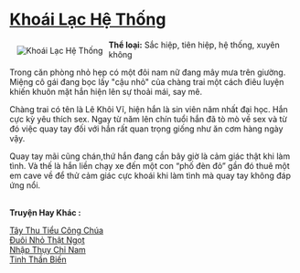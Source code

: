 <a href="https://utruyen.com/khoai-lac-he-thong/16033/" title="Khoái Lạc Hệ Thống"><h1>Khoái Lạc Hệ Thống</h1></a><div style="display:table"><img align="right" style="float: left; padding: 10px;" src="https://utruyen.com/images/story/200x260/khoai-lac-he-thong.jpg" alt="Khoái Lạc Hệ Thống"><b>Thể loại:</b> Sắc hiệp, tiên hiệp, hệ thống, xuyên không<p></p>Trong căn phòng nhỏ hẹp có một đôi nam nữ đang mây mưa trên giường. Miệng cô gái đang bọc lấy "cậu nhỏ" của chàng trai một cách điêu luyện khiến khuôn mặt hắn hiện lên sự thoải mái, say mê.<p></p>Chàng trai có tên là Lê Khôi Vĩ, hiện hắn là sin viên năm nhất đại học. Hắn cực kỳ yêu thích sex. Ngay từ năm lên chín tuổi hắn đã tò mò về sex và từ đó việc quay tay đối với hắn rất quan trọng giống như ăn cơm hàng ngày vậy.<p></p>Quay tay mãi cũng chán,thứ hắn đang cần bây giờ là cảm giác thật khi làm tình. Và thế là hắn liền chạy xe đến một con “phố đèn đỏ” gần đó thuê một em cave về để thử cảm giác cực khoái khi làm tình mà quay tay không đáp ứng nổi.</div><p><br><b>Truyện Hay Khác :</b></p><a href="https://utruyen.com/tay-thu-tieu-cong-chua/7100/" alt="Tây Thu Tiểu Công Chúa">Tây Thu Tiểu Công Chúa</a><br/><a href="https://github.com/quanluxury/ngontinhhot/tree/master/truyenhay/18767/" alt="Đuôi Nhỏ Thật Ngọt">Đuôi Nhỏ Thật Ngọt</a><br/><a href="https://github.com/quanluxury/ngontinhhot/tree/master/truyenhay/20606/" alt="Nhập Thụy Chỉ Nam">Nhập Thụy Chỉ Nam</a><br/><a href="https://github.com/quanluxury/truyenhot/tree/master/truyenhay/331/" alt="Tinh Thần Biến">Tinh Thần Biến</a><br/>